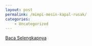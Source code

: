 ```yaml
---
layout: post
permalink: /mimpi-mesin-kapal-rusak/
categories:
    - Uncategorized
---
```


[Baca Selengkapnya](/10)